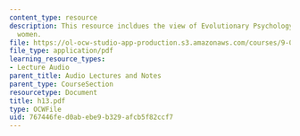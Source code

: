 ```yaml
---
content_type: resource
description: This resource incldues the view of Evolutionary Psychology on men and
  women.
file: https://ol-ocw-studio-app-production.s3.amazonaws.com/courses/9-00-introduction-to-psychology-fall-2004/767446fed0abebe9b329afcb5f82ccf7_h13.pdf
file_type: application/pdf
learning_resource_types:
- Lecture Audio
parent_title: Audio Lectures and Notes
parent_type: CourseSection
resourcetype: Document
title: h13.pdf
type: OCWFile
uid: 767446fe-d0ab-ebe9-b329-afcb5f82ccf7
---
```

